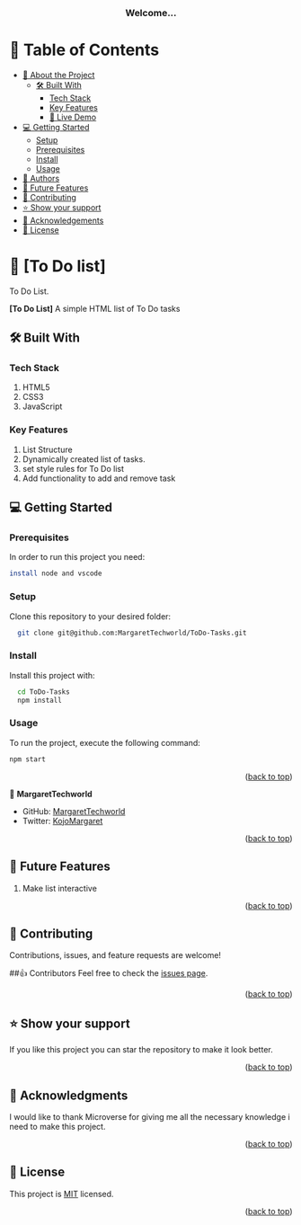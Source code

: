 <a name="readme-top"></a>

<div align="center">
  
  <br/>

  <h3><b>Welcome...</b></h3>

</div>

# 📗 Table of Contents

- [📖 About the Project](#about-project)
  - [🛠 Built With](#built-with)
    - [Tech Stack](#tech-stack)
    - [Key Features](#key-features)
    - [🚀 Live Demo](#live-demo)
- [💻 Getting Started](#getting-started)
  - [Setup](#setup)
  - [Prerequisites](#prerequisites)
  - [Install](#install)
  - [Usage](#usage)
- [👥 Authors](#authors)
- [🔭 Future Features](#future-features)
- [🤝 Contributing](#contributing)
- [⭐️ Show your support](#support)
- [🙏 Acknowledgements](#acknowledgements)
- [📝 License](#license)

# 📖 [To Do list] <a name="about-project"></a>

To Do List.

**[To Do List]** A simple HTML list of To Do tasks

## 🛠 Built With <a name="built-with"></a>

### Tech Stack <a name="tech-stack"></a>
 1. HTML5
 2. CSS3
 3. JavaScript


### Key Features <a name="key-features"></a>

  1. List Structure
  2. Dynamically created list of tasks.
  3. set style rules for To Do list
  4. Add functionality to add and remove task
  


## 💻 Getting Started <a name="getting-started"></a>

### Prerequisites

In order to run this project you need:

```sh
install node and vscode
```


### Setup

Clone this repository to your desired folder:

```sh
  git clone git@github.com:MargaretTechworld/ToDo-Tasks.git
```

### Install

Install this project with:

```sh
  cd ToDo-Tasks
  npm install
```
### Usage

To run the project, execute the following command:

```sh
npm start
```

<p align="right">(<a href="#readme-top">back to top</a>)</p>

👤 **MargaretTechworld**

- GitHub: [MargaretTechworld](https://github.com/MargaretTechworld)
- Twitter: [KojoMargaret](https://twitter.com/KojoMargaret)

<p align="right">(<a href="#readme-top">back to top</a>)</p>

## 🔭 Future Features <a name="future-features"></a>

1. Make list interactive

<p align="right">(<a href="#readme-top">back to top</a>)</p>

## 🤝 Contributing <a name="contributing"></a>

Contributions, issues, and feature requests are welcome!

##👍 Contributors
Feel free to check the [issues page](https://github.com/MargaretTechworld/ToDo-tasks/issues).

<p align="right">(<a href="#readme-top">back to top</a>)</p> 

## ⭐️ Show your support <a name="support"></a>

If you like this project you can star the repository to make it look better.

<p align="right">(<a href="#readme-top">back to top</a>)</p>

## 🙏 Acknowledgments <a name="acknowledgements"></a>

I would like to thank Microverse for giving me all the necessary knowledge i need to make this project.

<p align="right">(<a href="#readme-top">back to top</a>)</p>


## 📝 License <a name="license"></a>

This project is [MIT](LICENSE) licensed.


<p align="right">(<a href="#readme-top">back to top</a>)</p>
